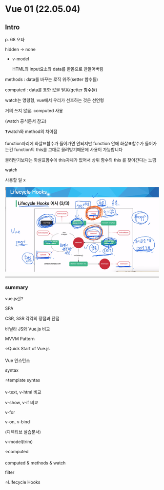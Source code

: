 # Vue 01 (22.05.04)

## Intro





p. 68 오타

hidden → none



- v-model

  HTML의 input요소와 data를 한몸으로 만들어버림



methods : data를 바꾸는 로직 위주(setter 함수들)

computed : data를 통한 값을 얻음(getter 함수들)



watch는 명령형, vue에서 우리가 선호하는 것은 선언형

거의 쓰지 않음. computed 사용

(watch 공식문서 참고)

❓watch와 method의 차이점



function자리에 화살표함수가 들어가면 안되지만 function 안에 화살표함수가 들어가는건 function의 this를 그대로 물려받기때문에 사용이 가능합니다

물려받기보다는 화살표함수에 this자체가 없어서 상위 함수의 this 를 찾아간다는 느낌



watch

사용할 일 x



![image-20220504173903910](vue_01.assets/image-20220504173903910.png)



----------------------

### summary

vue.js란?

SPA

CSR, SSR 각각의 장점과 단점

바닐라 JS와 Vue.js 비교

MVVM Pattern



⭐Quick Start of Vue.js



Vue 인스턴스

syntax



⭐template syntax

v-text, v-html 비교

v-show, v-if 비교

v-for

v-on, v-bind

(디렉티브 실습문서)

v-model(trim)

⭐computed

computed & methods & watch

filter

⭐Lifecycle Hooks